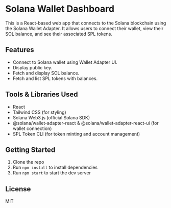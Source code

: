 # Solana Wallet Dashboard

This is a React-based web app that connects to the Solana blockchain using the Solana Wallet Adapter. It allows users to connect their wallet, view their SOL balance, and see their associated SPL tokens.

## Features

- Connect to Solana wallet using Wallet Adapter UI.
- Display public key.
- Fetch and display SOL balance.
- Fetch and list SPL tokens with balances.

## Tools & Libraries Used

- React
- Tailwind CSS (for styling)
- Solana Web3.js (official Solana SDK)
- @solana/wallet-adapter-react & @solana/wallet-adapter-react-ui (for wallet connection)
- SPL Token CLI (for token minting and account management)

## Getting Started

1. Clone the repo
2. Run `npm install` to install dependencies
3. Run `npm start` to start the dev server

## License

MIT
